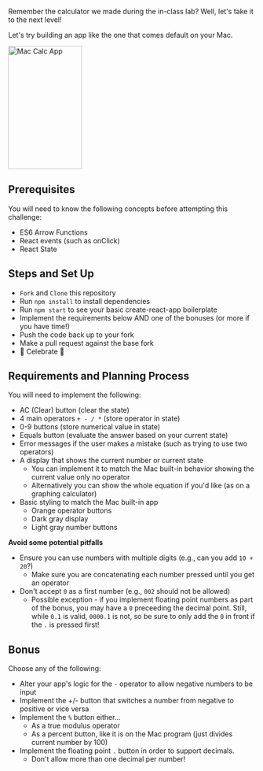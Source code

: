

Remember the calculator we made during the in-class lab? Well, let's take it to the next level! 

Let's try building an app like the one that comes default on your Mac.

<img src="https://res.cloudinary.com/briezh/image/upload/v1556236421/Screen_Shot_2019-04-25_at_4.53.21_PM_iokcbb.png" alt="Mac Calc App" height="250px" width="150px" />

## Prerequisites

You will need to know the following concepts before attempting this challenge:

* ES6 Arrow Functions
* React events (such as onClick)
* React State

## Steps and Set Up

* `Fork` and `Clone` this repository
* Run `npm install` to install dependencies
* Run `npm start` to see your basic create-react-app boilerplate
* Implement the requirements below AND one of the bonuses (or more if you have time!)
* Push the code back up to your fork
* Make a pull request against the base fork 
* 🎉 Celebrate 🎉

## Requirements and Planning Process

You will need to implement the following:

* AC (Clear) button (clear the state)
* 4 main operators `+ - / *` (store operator in state)
* 0-9 buttons (store numerical value in state)
* Equals button (evaluate the answer based on your current state)
* Error messages if the user makes a mistake (such as trying to use two operators)
* A display that shows the current number or current state
   * You can implement it to match the Mac built-in behavior showing the current value only no operator 
   * Alternatively you can show the whole equation if you'd like (as on a graphing calculator)
* Basic styling to match the Mac built-in app 
    * Orange operator buttons
    * Dark gray display
    * Light gray number buttons
    
**Avoid some potential pitfalls**

* Ensure you can use numbers with multiple digits (e.g., can you add `10 + 20`?)
   * Make sure you are concatenating each number pressed until you get an operator
* Don't accept `0` as a first number (e.g., `002` should not be allowed)
   * Possible exception - if you implement floating point numbers as part of the bonus, you may have a `0` preceeding the decimal point. Still, while `0.1` is valid, `0000.1` is not, so be sure to only add the `0` in front if the `.` is pressed first!

## Bonus

Choose any of the following:

* Alter your app's logic for the `-` operator to allow negative numbers to be input
* Implement the +/- button that switches a number from negative to positive or vice versa
* Implement the `%` button either...
    * As a true modulus operator
    * As a percent button, like it is on the Mac program (just divides current number by 100)
* Implement the floating point `.` button in order to support decimals. 
    * Don't allow more than one decimal per number!

